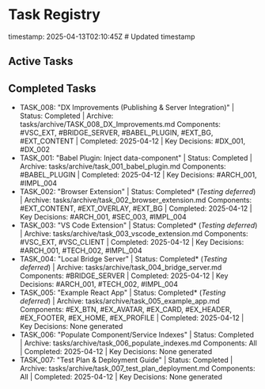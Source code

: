 # Task Registry
timestamp: 2025-04-13T02:10:45Z # Updated timestamp

## Active Tasks

## Completed Tasks
- TASK_008: "DX Improvements (Publishing & Server Integration)" | Status: Completed | Archive: tasks/archive/TASK_008_DX_Improvements.md
  Components: #VSC_EXT, #BRIDGE_SERVER, #BABEL_PLUGIN, #EXT_BG, #EXT_CONTENT | Completed: 2025-04-12 | Key Decisions: #DX_001, #DX_002
- TASK_001: "Babel Plugin: Inject data-component" | Status: Completed | Archive: tasks/archive/task_001_babel_plugin.md
  Components: #BABEL_PLUGIN | Completed: 2025-04-12 | Key Decisions: #ARCH_001, #IMPL_004
- TASK_002: "Browser Extension" | Status: Completed* (*Testing deferred*) | Archive: tasks/archive/task_002_browser_extension.md
  Components: #EXT_CONTENT, #EXT_OVERLAY, #EXT_BG | Completed: 2025-04-12 | Key Decisions: #ARCH_001, #SEC_003, #IMPL_004
- TASK_003: "VS Code Extension" | Status: Completed* (*Testing deferred*) | Archive: tasks/archive/task_003_vscode_extension.md
  Components: #VSC_EXT, #VSC_CLIENT | Completed: 2025-04-12 | Key Decisions: #ARCH_001, #TECH_002, #IMPL_004
- TASK_004: "Local Bridge Server" | Status: Completed* (*Testing deferred*) | Archive: tasks/archive/task_004_bridge_server.md
  Components: #BRIDGE_SERVER | Completed: 2025-04-12 | Key Decisions: #ARCH_001, #TECH_002, #IMPL_004
- TASK_005: "Example React App" | Status: Completed* (*Testing deferred*) | Archive: tasks/archive/task_005_example_app.md
  Components: #EX_BTN, #EX_AVATAR, #EX_CARD, #EX_HEADER, #EX_FOOTER, #EX_HOME, #EX_PROFILE | Completed: 2025-04-12 | Key Decisions: None generated
- TASK_006: "Populate Component/Service Indexes" | Status: Completed | Archive: tasks/archive/task_006_populate_indexes.md
  Components: All | Completed: 2025-04-12 | Key Decisions: None generated
- TASK_007: "Test Plan & Deployment Guide" | Status: Completed | Archive: tasks/archive/task_007_test_plan_deployment.md
  Components: All | Completed: 2025-04-12 | Key Decisions: None generated
<!-- List completed tasks here as the project progresses -->
